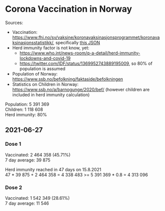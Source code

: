 # Corona Vaccination in Norway

Sources:

- Vaccination: <https://www.fhi.no/sv/vaksine/koronavaksinasjonsprogrammet/koronavaksinasjonsstatistikk/>, specifically [this JSON](https://www.fhi.no/api/chartdata/api/99119)
- Herd immunity factor is not know, yet:
  - <https://www.who.int/news-room/q-a-detail/herd-immunity-lockdowns-and-covid-19>
  - <https://twitter.com/IDF/status/1369952743889195009>, so 80% of population is assumed
- Population of Norway: <https://www.ssb.no/befolkning/faktaside/befolkningen>
- Statistics on Children in Norway: https://www.ssb.no/a/barnogunge/2020/bef/ (however children are included in herd immunity calculation)

Population: 5 391 369  
Children: 1 118 608  
Herd immunity: 80%  

## 2021-06-27

### Dose 1

Vaccinated: 2 464 358 (45.71%)  
7 day average: 39 875

Herd immunity reached in 47 days on 15.8.2021  
47 * 39 875 + 2 464 358 = 4 338 483 >= 5 391 369 * 0.8 = 4 313 096

### Dose 2

Vaccinated: 1 542 349 (28.61%)  
7 day average: 11 546

